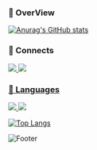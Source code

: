 ### 🎈 OverView
[![Anurag's GitHub stats](https://github-readme-stats.vercel.app/api?username=BoogieBugi)](https://github.com/BoogieBugi/github-readme-stats)

### 📌 Connects
<div>
<a href="https://github.com/BoogieBugi"><img src=https://img.shields.io/badge/Github-000000?logo=github&style=flat-square>
<a href="https://youtube.com/@Bu_Gi"><img src=https://img.shields.io/badge/Youtube-red?logo=youtube&style=flat-square>
</div>

### 🔎 Languages
<div>
<img src=https://img.shields.io/badge/Java-orange?logo=github&style=flat-square>
<img src=https://img.shields.io/badge/Python-000000?logo=python&style=flat-square>
</div>

 [![Top Langs](https://github-readme-stats.vercel.app/api/top-langs/?username=BoogieBugi&langs_count=8)](https://github.com/BoogieBugi/github-readme-stats)

![Footer](https://capsule-render.vercel.app/api?type=waving&color=97E3FC&height=150&section=footer)
